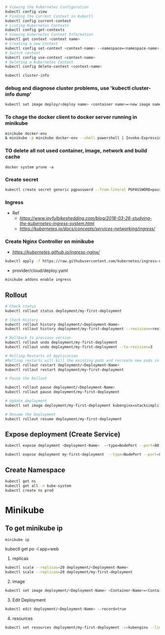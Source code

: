 ```sh
# Viewing the Kubernetes Configuration
kubectl config view
# Finding the Current Context in Kubectl
kubectl config current-context
# Listing Kubernetes Contexts
kubectl config get-contexts
# Viewing Kubernetes Context Information
kubectl get context <context name>
# Creating a new Context
kubectl config set-context <context-name> --namespace=<namespace-name> --user=<user-name> --cluster=<cluster-name>
# Switch context
kubectl config use-context <context-name>
# Deleting a Kubernetes Context
kubectl config delete-context <context-name>
```

```sh
kubectl cluster-info
```
### debug and diagnose cluster problems, use 'kubectl cluster-info dump'
```sh
kubectl set image deploy/<deploy name> <container name>=<new image name>
```
### To chage the docker client to docker server running in minikube
```sh
minikube docker-env
& minikube -p minikube docker-env --shell powershell | Invoke-Expression
```
### TO delete all not used container, image, network and build cache
```
docker system prune -a
```
### Create secret
```sh
kubectl create secret generic pgpassword --from-literal PGPASSWORD=password123
```
### Ingress
- Ref 
    - *https://www.joyfulbikeshedding.com/blog/2018-03-26-studying-the-kubernetes-ingress-system.html*
    - *https://kubernetes.io/docs/concepts/services-networking/ingress/*

### Create Nginx Controller on minikube
- *https://kubernetes.github.io/ingress-nginx/*

```sh
kubectl apply -f https://raw.githubusercontent.com/kubernetes/ingress-nginx/controller-v1.8.1/deploy/static/
```
- provider/cloud/deploy.yaml
```sh
minikube addons enable ingress
```


## Rollout
```sh
# Check status
kubectl rollout status deployment/my-first-deployment

# Check History
kubectl rollout history deployment/<Deployment-Name>
kubectl rollout history deployment/my-first-deployment --revision=<revision number>

# Rollback to previous version
kubectl rollout undo deployment/my-first-deployment
kubectl rollout undo deployment/my-first-deployment --to-revision=3

# Rolling Restarts of Application
#Rolling restarts will kill the existing pods and recreate new pods in a rolling fashion
kubectl rollout restart deployment/<Deployment-Name>
kubectl rollout restart deployment/my-first-deployment

# Pause the Rollout

kubectl rollout pause deployment/<Deployment-Name>
kubectl rollout pause deployment/my-first-deployment

# Update deployment
kubectl set image deployment/my-first-deployment kubenginx=stacksimplify/kubenginx:4.0.0 --record=true

# Resume the Deployment
kubectl rollout resume deployment/my-first-deployment
```

## Expose deployment (Create Service)
```sh
kubectl expose deployment <Deployment-Name>  --type=NodePort --port=80 --target-port=80 --name=<Service-Name-To-Be-Created>

kubectl expose deployment my-first-deployment  --type=NodePort --port=80 --target-port=80 --name=my-first-service
```

## Create Namespace
```sh
kubectl get ns
kubectl get all -n kube-system
kubectl create ns prod
```

# Minikube
## To get minikube ip
```sh
minikube ip
```


kubectl get po -l app=web

1. replicas
```sh
kubectl scale --replicas=20 deployment/<Deployment-Name>
kubectl scale --replicas=20 deployment/my-first-deployment
```
2. image
```sh
kubectl set image deployment/<Deployment-Name> <Container-Name>=<Container-Image> --record=true
```
3. Edit Deployment
```sh
kubectl edit deployment/<Deployment-Name> --record=true
```
4. resources
```sh
kubectl set resources deployment/my-first-deployment -c=kubenginx --limits=cpu=20m,memory=30Mi
```